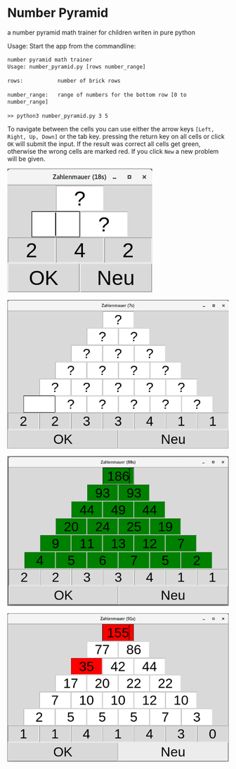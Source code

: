 # Number Pyramid
a number pyramid math trainer for children writen in pure python

Usage:
Start the app from the commandline:
```
number pyramid math trainer
Usage: number_pyramid.py [rows number_range]

rows:           number of brick rows

number_range:   range of numbers for the bottom row [0 to number_range]

>> python3 number_pyramid.py 3 5
```

To navigate between the cells you can use either the arrow keys `[Left, Right, Up, Down]` or the tab key. pressing the return key on all cells or click `OK` will submit the input. If the result was correct all cells get green, otherwise the wrong cells are marked red. If you click `New` a new problem will be given. 

![app 3x3](doc/app_3_empty.png)

![app 7x7](doc/app_7_empty.png)

![app 7x7](doc/app_7_all_ok.png)

![app 7x7](doc/app_7_mistake.png)

